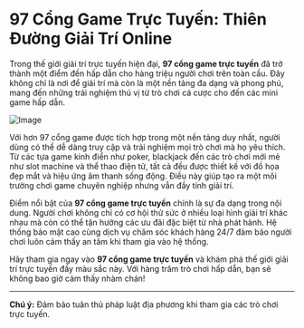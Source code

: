 # 97 Cổng Game Trực Tuyến: Thiên Đường Giải Trí Online

Trong thế giới giải trí trực tuyến hiện đại, **97 cổng game trực tuyến** đã trở thành một điểm đến hấp dẫn cho hàng triệu người chơi trên toàn cầu. Đây không chỉ là nơi để giải trí mà còn là một nền tảng đa dạng và phong phú, mang đến những trải nghiệm thú vị từ trò chơi cá cược cho đến các mini game hấp dẫn.

![Image](https://github.com/user-attachments/assets/bd51ea9f-0666-407b-a7a7-98ead6de688c)

Với hơn 97 cổng game được tích hợp trong một nền tảng duy nhất, người dùng có thể dễ dàng truy cập và trải nghiệm mọi trò chơi mà họ yêu thích. Từ các tựa game kinh điển như poker, blackjack đến các trò chơi mới mẻ như slot machine và thể thao điện tử, tất cả đều được thiết kế với đồ họa đẹp mắt và hiệu ứng âm thanh sống động. Điều này giúp tạo ra một môi trường chơi game chuyên nghiệp nhưng vẫn đầy tính giải trí.

Điểm nổi bật của **97 cổng game trực tuyến** chính là sự đa dạng trong nội dung. Người chơi không chỉ có cơ hội thử sức ở nhiều loại hình giải trí khác nhau mà còn có thể tận hưởng các ưu đãi đặc biệt từ nhà phát hành. Hệ thống bảo mật cao cùng dịch vụ chăm sóc khách hàng 24/7 đảm bảo người chơi luôn cảm thấy an tâm khi tham gia vào hệ thống.

Hãy tham gia ngay vào **97 cổng game trực tuyến** và khám phá thế giới giải trí trực tuyến đầy màu sắc này. Với hàng trăm trò chơi hấp dẫn, bạn sẽ không bao giờ cảm thấy nhàm chán!

--- 

**Chú ý:** Đảm bảo tuân thủ pháp luật địa phương khi tham gia các trò chơi trực tuyến.